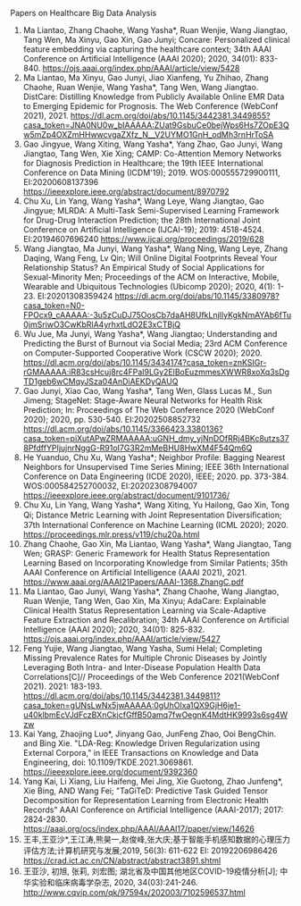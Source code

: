 Papers on Healthcare Big Data Analysis

1. Ma Liantao, Zhang Chaohe, Wang Yasha*, Ruan Wenjie, Wang Jiangtao, Tang Wen, Ma Xinyu, Gao Xin, Gao Junyi; Concare: Personalized clinical feature embedding via capturing the healthcare context; 34th AAAI Conference on Artificial Intelligence (AAAI 2020); 2020, 34(01): 833-840.
https://ojs.aaai.org/index.php/AAAI/article/view/5428 
2. Ma Liantao, Ma Xinyu, Gao Junyi, Jiao Xianfeng, Yu Zhihao, Zhang Chaohe, Ruan Wenjie, Wang Yasha*, Tang Wen, Wang Jiangtao. DistCare: Distilling Knowledge from Publicly Available Online EMR Data to Emerging Epidemic for Prognosis. The Web Conference (WebConf 2021), 2021.
https://dl.acm.org/doi/abs/10.1145/3442381.3449855?casa_token=JNA0NU0w_bIAAAAA:ZUat9GsbuCe0bejWps6Hs7ZOpE3Qw5mZp4OXZmHHwwcvgaZXfz_N__V2UYMO1GnH_odMh3rnHrToSA 
3. Gao Jingyue, Wang Xiting, Wang Yasha*, Yang Zhao, Gao Junyi, Wang Jiangtao, Tang Wen, Xie Xing; CAMP: Co-Attention Memory Networks for Diagnosis Prediction in Healthcare; the 19th IEEE International Conference on Data Mining (ICDM'19); 2019. WOS:000555729900111, EI:20200608137396
https://ieeexplore.ieee.org/abstract/document/8970792 
4. Chu Xu, Lin Yang, Wang Yasha*, Wang Leye, Wang Jiangtao, Gao Jingyue; MLRDA: A Multi-Task Semi-Supervised Learning Framework for Drug-Drug Interaction Prediction; the 28th International Joint Conference on Artificial Intelligence (IJCAI-19); 2019: 4518-4524. EI:20194607696240
https://www.ijcai.org/proceedings/2019/628 
5. Wang Jiangtao, Ma Junyi, Wang Yasha*, Wang Ning, Wang Leye, Zhang Daqing, Wang Feng, Lv Qin; Will Online Digital Footprints Reveal Your Relationship Status? An Empirical Study of Social Applications for Sexual-Minority Men; Proceedings of the ACM on Interactive, Mobile, Wearable and Ubiquitous Technologies (Ubicomp 2020); 2020, 4(1): 1-23. EI:20201308359424
https://dl.acm.org/doi/abs/10.1145/3380978?casa_token=N0-FPOcx9_cAAAAA:-3u5zCuDJ75OosCb7daAH8UfkLnjlIyKgkNmAYAb6fTu0jmSriwO3CwKbRlA4yrhxtLdO2E3xCTBjQ 
6. Wu Jue, Ma Junyi, Wang Yasha*, Wang Jiangtao; Understanding and Predicting the Burst of Burnout via Social Media; 23rd ACM Conference on Computer-Supported Cooperative Work (CSCW 2020); 2020. 
https://dl.acm.org/doi/abs/10.1145/3434174?casa_token=znKSIGr-rGMAAAAA:iR83csHcuj8rc4FPaI9LGy2ElBoEuzmmesXWWR8xoXq3sDgTD1geb6wCMqyJSza04AnDiAEKDyQAUQ 
7. Gao Junyi, Xiao Cao, Wang Yasha*, Tang Wen, Glass Lucas M., Sun Jimeng; StageNet: Stage-Aware Neural Networks for Health Risk Prediction; In: Proceedings of The Web Conference 2020 (WebConf 2020); 2020, pp. 530-540. EI:20202508852732
https://dl.acm.org/doi/abs/10.1145/3366423.3380136?casa_token=piXutAPwZRMAAAAA:uGNH_dmy_yjNnDOfRRj4BKc8utzs378PfdffYPIjujnrNggG-R91oI7G3R2mMeBHU8HwXM4F54Qm6Q 
8. He Yuanduo, Chu Xu, Wang Yasha*; Neighbor Profile: Bagging Nearest Neighbors for Unsupervised Time Series Mining; IEEE 36th International Conference on Data Engineering (ICDE 2020), IEEE; 2020. pp. 373-384. WOS:000584252700032, EI:20202308794007
https://ieeexplore.ieee.org/abstract/document/9101736/ 
9. Chu Xu, Lin Yang, Wang Yasha*, Wang Xiting, Yu Hailong, Gao Xin, Tong Qi; Distance Metric Learning with Joint Representation Diversiﬁcation; 37th International Conference on Machine Learning (ICML 2020); 2020.
https://proceedings.mlr.press/v119/chu20a.html 
10. Zhang Chaohe, Gao Xin, Ma Liantao, Wang Yasha*, Wang Jiangtao, Tang Wen; GRASP: Generic Framework for Health Status Representation Learning Based on Incorporating Knowledge from Similar Patients; 35th AAAI Conference on Artificial Intelligence (AAAI 2021), 2021.
https://www.aaai.org/AAAI21Papers/AAAI-1368.ZhangC.pdf 
11. Ma Liantao, Gao Junyi, Wang Yasha*, Zhang Chaohe, Wang Jiangtao, Ruan Wenjie, Tang Wen, Gao Xin, Ma Xinyu; AdaCare: Explainable Clinical Health Status Representation Learning via Scale-Adaptive Feature Extraction and Recalibration; 34th AAAI Conference on Artificial Intelligence (AAAI 2020); 2020, 34(01): 825-832.
https://ojs.aaai.org/index.php/AAAI/article/view/5427 
12. Feng Yujie, Wang Jiangtao, Wang Yasha, Sumi Helal; Completing Missing Prevalence Rates for Multiple Chronic Diseases by Jointly Leveraging Both Intra- and Inter-Disease Population Health Data Correlations[C]// Proceedings of the Web Conference 2021(WebConf 2021). 2021: 183-193.
https://dl.acm.org/doi/abs/10.1145/3442381.3449811?casa_token=gUNsLwNx5jwAAAAA:0gUhOlxa1QX9GjH6je1-u40klbmEcVJdFczBXnCkjcfGffB50amq7fwOegnK4MdtHK9993s6sg4Wzw 
13. Kai Yang, Zhaojing Luo*, Jinyang Gao, JunFeng Zhao, Ooi BengChin. and Bing Xie. "LDA-Reg: Knowledge Driven Regularization using External Corpora," in IEEE Transactions on Knowledge and Data Engineering, doi: 10.1109/TKDE.2021.3069861.
https://ieeexplore.ieee.org/document/9392360 
14. Yang Kai, Li Xiang, Liu Haifeng, Mei Jing, Xie Guotong, Zhao Junfeng*, Xie Bing, AND Wang Fei; "TaGiTeD: Predictive Task Guided Tensor Decomposition for Representation Learning from Electronic Health Records" AAAI Conference on Artificial Intelligence (AAAI-2017); 2017: 2824-2830. https://aaai.org/ocs/index.php/AAAI/AAAI17/paper/view/14626 
15. 王丰,王亚沙*,王江涛,熊昊一,赵俊峰,张大庆;基于智能手机感知数据的心理压力评估方法;计算机研究与发展;2019, 56(3): 611-622 EI: 20192206986426
https://crad.ict.ac.cn/CN/abstract/abstract3891.shtml 
16. 王亚沙, 初旭, 张莉, 刘宏图; 湖北省及中国其他地区COVID-19疫情分析[J]; 中华实验和临床病毒学杂志, 2020, 34(03):241-246.
http://www.cqvip.com/qk/97594x/202003/7102596537.html 

